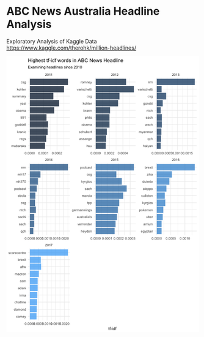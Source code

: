 # ABC News Australia Headline Analysis
Exploratory Analysis of Kaggle Data https://www.kaggle.com/therohk/million-headlines/



![alt text](https://github.com/reallyjflynn/abc_news/blob/master/notebooks/Exploratory_files/figure-markdown_github/unnamed-chunk-5-1.png)
